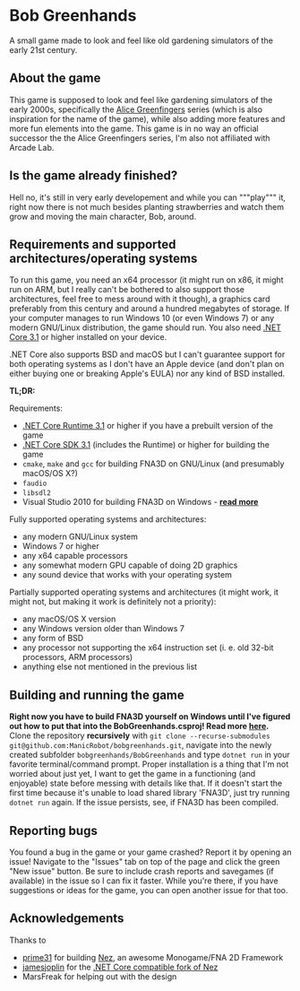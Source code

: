 # Bob Greenhands

A small game made to look and feel like old gardening simulators of the early 21st century.

## About the game

This game is supposed to look and feel like gardening simulators of the early 2000s, specifically the [Alice Greenfingers](https://www.alicegreenfingers.com/) series (which is also inspiration for the name of the game), while also adding more features and more fun elements into the game.
This game is in no way an official successor the the Alice Greenfingers series, I'm also not affiliated with Arcade Lab.

## Is the game already finished?

Hell no, it's still in very early developement and while you can """play""" it, right now there is not much besides planting strawberries and watch them grow and moving the main character, Bob, around.

## Requirements and supported architectures/operating systems

To run this game, you need an x64 processor (it might run on x86, it might run on ARM, but I really can't be bothered to also support those architectures, feel free to mess around with it though), a graphics card preferably from this century and around a hundred megabytes of storage. If your computer manages to run Windows 10 (or even Windows 7) or any modern GNU/Linux distribution, the game should run.
You also need [.NET Core 3.1](https://dotnet.microsoft.com/download/dotnet-core/3.1) or higher installed on your device.

.NET Core also supports BSD and macOS but I can't guarantee support for both operating systems as I don't have an Apple device (and don't plan on either buying one or breaking Apple's EULA) nor any kind of BSD installed.

**TL;DR:**

Requirements:

- [.NET Core Runtime 3.1](https://dotnet.microsoft.com/download/dotnet-core/3.1) or higher if you have a prebuilt version of the game
- [.NET Core SDK 3.1](https://dotnet.microsoft.com/download/dotnet-core/3.1) (includes the Runtime) or higher for building the game
- ``cmake``, ``make`` and ``gcc`` for building FNA3D on GNU/Linux (and presumably macOS/OS X?)
- ``faudio``
- ``libsdl2``
- Visual Studio 2010 for building FNA3D on Windows - **[read more](https://github.com/FNA-XNA/FNA3D/blob/master/visualc/README)**

Fully supported operating systems and architectures:

- any modern GNU/Linux system
- Windows 7 or higher
- any x64 capable processors
- any somewhat modern GPU capable of doing 2D graphics
- any sound device that works with your operating system

Partially supported operating systems and architectures (it might work, it might not, but making it work is definitely not a priority):

- any macOS/OS X version
- any Windows version older than Windows 7
- any form of BSD
- any processor not supporting the x64 instruction set (i. e. old 32-bit processors, ARM processors)
- anything else not mentioned in the previous list

## Building and running the game

**Right now you have to build FNA3D yourself on Windows until I've figured out how to put that into the BobGreenhands.csproj! Read more [here](https://github.com/FNA-XNA/FNA3D/blob/master/visualc/README).**
Clone the repository **recursively** with ``git clone --recurse-submodules git@github.com:ManicRobot/bobgreenhands.git``, navigate into the newly created subfolder ``bobgreenhands/BobGreenhands`` and type ``dotnet run`` in your favorite terminal/command prompt. Proper installation is a thing that I'm not worried about just yet, I want to get the game in a functioning (and enjoyable) state before messing with details like that.
If it doesn't start the first time because it's unable to load shared library 'FNA3D', just try running ``dotnet run`` again. If the issue persists, see, if FNA3D has been compiled.

## Reporting bugs

You found a bug in the game or your game crashed? Report it by opening an issue! Navigate to the "Issues" tab on top of the page and click the green "New issue" button. Be sure to include crash reports and savegames (if available) in the issue so I can fix it faster. While you're there, if you have suggestions or ideas for the game, you can open another issue for that too.

## Acknowledgements

Thanks to

- [prime31](https://github.com/prime31) for building [Nez](https://github.com/prime31/Nez), an awesome Monogame/FNA 2D Framework
- [jamesjoplin](https://github.com/jamesjoplin) for the [.NET Core compatible fork of Nez](https://github.com/jamesjoplin/Nez)
- MarsFreak for helping out with the design
